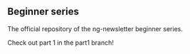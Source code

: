 Beginner series
--------

The official repository of the ng-newsletter beginner series.

Check out part 1 in the part1 branch!
